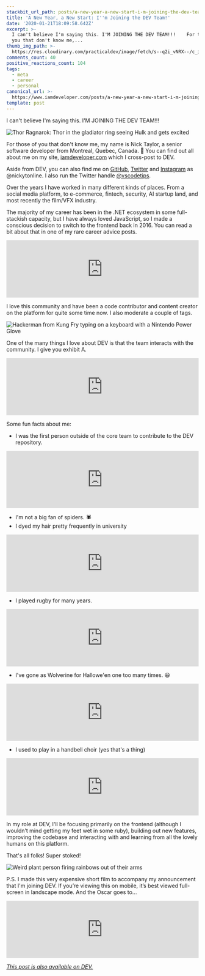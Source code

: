 ```yaml
---
stackbit_url_path: posts/a-new-year-a-new-start-i-m-joining-the-dev-team-3ap0
title: 'A New Year, a New Start: I''m Joining the DEV Team!'
date: '2020-01-21T18:09:58.642Z'
excerpt: >-
  I can't believe I'm saying this. I'M JOINING THE DEV TEAM!!!    For those of
  you that don't know me,...
thumb_img_path: >-
  https://res.cloudinary.com/practicaldev/image/fetch/s--q2i_vNRX--/c_imagga_scale,f_auto,fl_progressive,h_420,q_auto,w_1000/https://thepracticaldev.s3.amazonaws.com/i/6v67gbppb6cqqj3pqrp3.png
comments_count: 40
positive_reactions_count: 104
tags:
  - meta
  - career
  - personal
canonical_url: >-
  https://www.iamdeveloper.com/posts/a-new-year-a-new-start-i-m-joining-the-dev-team-3ap0/
template: post
---
```

I can't believe I'm saying this. I'M JOINING THE DEV TEAM!!!

![Thor Ragnarok: Thor in the gladiator ring seeing Hulk and gets excited](https://media.giphy.com/media/l4FGni1RBAR2OWsGk/giphy.gif)

For those of you that don't know me, my name is Nick Taylor, a senior software developer from Montreal, Quebec, Canada. 👋 You can find out all about me on my site, [iamdeveloper.com](https://iamdeveloper.com) which I cross-post to DEV.

Aside from DEV, you can also find me on [GitHub](https://github.com/nickytonline), [Twitter](https://Twitter.com/nickytonline) and [Instagram](https://instagram.com/nickytonline) as @nickytonline. I also run the Twitter handle [@vscodetips](https://twitter.com/vscodetips).

Over the years I have worked in many different kinds of places. From a social media platform, to e-commerce, fintech, security, AI startup land, and most recently the film/VFX industry.

The majority of my career has been in the .NET ecosystem in some full-stackish capacity, but I have always loved JavaScript, so I made a conscious decision to switch to the frontend back in 2016. You can read a bit about that in one of my rare career advice posts.


<iframe class="liquidTag" src="https://dev.to/embed/link?args=https%3A%2F%2Fdev.to%2Fnickytonline%2Ftake-chances-and-standout-because-who-knows-3kh6" style="border: 0; width: 100%;"></iframe>


I love this community and have been a code contributor and content creator on the platform for quite some time now. I also moderate a couple of tags.

![Hackerman from Kung Fry typing on a keyboard with a Nintendo Power Glove](https://media.giphy.com/media/VHHxxFAeLaYzS/giphy.gif)

One of the many things I love about DEV is that the team interacts with the community. I give you exhibit A.


<iframe class="liquidTag" src="https://dev.to/embed/devcomment?args=493" style="border: 0; width: 100%;"></iframe>


Some fun facts about me:

* I was the first person outside of the core team to contribute to the DEV repository.


<iframe class="liquidTag" src="https://dev.to/embed/link?args=https%3A%2F%2Fdev.to%2Fjess%2Fdev-monthly-report--march-2018-579p" style="border: 0; width: 100%;"></iframe>


* I'm not a big fan of spiders. 🕷
* I dyed my hair pretty frequently in university


<iframe class="liquidTag" src="https://dev.to/embed/instagram?args=B0WJGwsJrCb" style="border: 0; width: 100%;"></iframe>


* I played rugby for many years.


<iframe class="liquidTag" src="https://dev.to/embed/instagram?args=B0Cm4-7pr4T" style="border: 0; width: 100%;"></iframe>


* I've gone as Wolverine for Hallowe'en one too many times. 😆


<iframe class="liquidTag" src="https://dev.to/embed/instagram?args=B3a1szWJdDs" style="border: 0; width: 100%;"></iframe>


* I used to play in a handbell choir (yes that's a thing)


<iframe class="liquidTag" src="https://dev.to/embed/instagram?args=B1K7z-fpEP-" style="border: 0; width: 100%;"></iframe>


In my role at DEV, I'll be focusing primarily on the frontend (although I wouldn’t mind getting my feet wet in some ruby), building out new features, improving the codebase and interacting with and learning from all the lovely humans on this platform.

That's all folks! Super stoked!

![Weird plant person firing rainbows out of their arms](https://media.giphy.com/media/3oz8xRF0v9WMAUVLNK/giphy.gif)

P.S. I made this very expensive short film to accompany my announcement that I'm joining DEV. If you’re viewing this on mobile, it’s best viewed full-screen in landscape mode. And the Oscar goes to...


<iframe class="liquidTag" src="https://dev.to/embed/youtube?args=dpMJBABCIiM" style="border: 0; width: 100%;"></iframe>










*[This post is also available on DEV.](https://dev.to/nickytonline/a-new-year-a-new-start-i-m-joining-the-dev-team-3ap0)*


<script>
const parent = document.getElementsByTagName('head')[0];
const script = document.createElement('script');
script.type = 'text/javascript';
script.src = 'https://cdnjs.cloudflare.com/ajax/libs/iframe-resizer/4.1.1/iframeResizer.min.js';
script.charset = 'utf-8';
script.onload = function() {
    window.iFrameResize({}, '.liquidTag');
};
parent.appendChild(script);
</script>    
